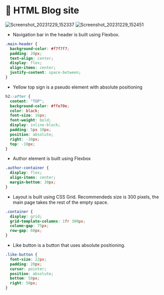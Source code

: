 # 📘 HTML Blog site

![Screenshot_20231229_152337](https://github.com/Edveika/Udemy-HTML-CSS/assets/113787144/d89f498c-bfaf-4110-8218-1eb93a6a070f)
![Screenshot_20231229_152451](https://github.com/Edveika/Udemy-HTML-CSS/assets/113787144/91d23eb7-24f9-421b-a111-7f44045c2dcb)

* Navigation bar in the header is built using Flexbox.

```css
.main-header {
  background-color: #f7f7f7;
  padding: 20px;
  text-align: center;
  display: flex;
  align-items: center;
  justify-content: space-between;
}
```

* Yellow top sign is a pseudo element with absolute positioning

```css
h2::after {
  content: "TOP";
  background-color: #ffe70e;
  color: black;
  font-size: 16px;
  font-weight: bold;
  display: inline-block;
  padding: 5px 10px;
  position: absolute;
  right: -30px;
  top: -10px;
}
```

* Author element is built using Flexbox

```css
.author-container {
  display: flex;
  align-items: center;
  margin-bottom: 30px;
}
```

* Layout is built using CSS Grid. Recommendeds size is 300 pixels, the main page takes the rest of the empty space.

```css
.container {
  display: grid;
  grid-template-columns: 1fr 300px;
  column-gap: 75px;
  row-gap: 60px;
}
```

* Like button is a button that uses absolute positioning.

```css
.like-button {
  font-size: 22px;
  padding: 20px;
  cursor: pointer;
  position: absolute;
  bottom: 50px;
  right: 50px;
}
```

